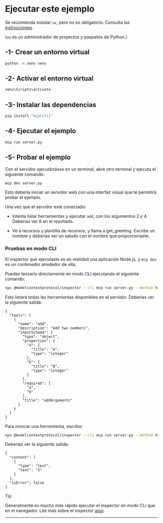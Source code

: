 # Ejecutar este ejemplo

Se recomienda instalar `uv`, pero no es obligatorio. Consulta las [instrucciones](https://docs.astral.sh/uv/#highlights).

(`uv` es un administrador de proyectos y paquetes de Python.)

## -1- Crear un entorno virtual

```bash
python -m venv venv
```

## -2- Activar el entorno virtual

```bash
venv\Scripts\activate
```

## -3- Instalar las dependencias

```bash
pip install "mcp[cli]"
```

## -4- Ejecutar el ejemplo

```bash
mcp run server.py
```

## -5- Probar el ejemplo

Con el servidor ejecutándose en un terminal, abre otro terminal y ejecuta el siguiente comando:

```bash
mcp dev server.py
```

Esto debería iniciar un servidor web con una interfaz visual que te permitirá probar el ejemplo.

Una vez que el servidor esté conectado:

- Intenta listar herramientas y ejecutar `add`, con los argumentos 2 y 4. Deberías ver 6 en el resultado.

- Ve a recursos y plantilla de recursos, y llama a get_greeting. Escribe un nombre y deberías ver un saludo con el nombre que proporcionaste.

### Pruebas en modo CLI

El inspector que ejecutaste es en realidad una aplicación Node.js, y `mcp dev` es un contenedor alrededor de ella.

Puedes lanzarlo directamente en modo CLI ejecutando el siguiente comando:

```bash
npx @modelcontextprotocol/inspector --cli mcp run server.py --method tools/list
```

Esto listará todas las herramientas disponibles en el servidor. Deberías ver la siguiente salida:

```text
{
  "tools": [
    {
      "name": "add",
      "description": "Add two numbers",
      "inputSchema": {
        "type": "object",
        "properties": {
          "a": {
            "title": "A",
            "type": "integer"
          },
          "b": {
            "title": "B",
            "type": "integer"
          }
        },
        "required": [
          "a",
          "b"
        ],
        "title": "addArguments"
      }
    }
  ]
}
```

Para invocar una herramienta, escribe:

```bash
npx @modelcontextprotocol/inspector --cli mcp run server.py --method tools/call --tool-name add --tool-arg a=1 --tool-arg b=2
```

Deberías ver la siguiente salida:

```text
{
  "content": [
    {
      "type": "text",
      "text": "3"
    }
  ],
  "isError": false
}
```

> [!TIP]
> Generalmente es mucho más rápido ejecutar el inspector en modo CLI que en el navegador.
> Lee más sobre el inspector [aquí](https://github.com/modelcontextprotocol/inspector).

---
